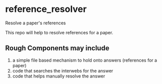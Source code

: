 # reference_resolver #
Resolve a paper's references

This repo will help to resolve references for a paper.

## Rough Components may include ##
1. a simple file based mechanism to hold onto answers (references for a paper)
2. code that searches the interwebs for the answer
3. code that helps manually resolve the answer
